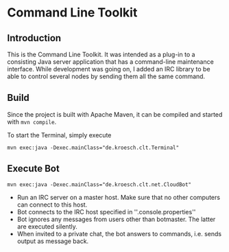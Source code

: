 # Command Line Toolkit

## Introduction

This is the Command Line Toolkit. It was intended as a plug-in to a consisting Java server application that has a command-line maintenance interface. While development was going on, I added an IRC library to be able to control several nodes by sending them all the same command.

## Build

Since the project is built with Apache Maven, it can be compiled and started with `mvn compile`.

To start the Terminal, simply execute 
  
    mvn exec:java -Dexec.mainClass="de.kroesch.clt.Terminal"

## Execute Bot 

    mvn exec:java -Dexec.mainClass="de.kroesch.clt.net.CloudBot"

  * Run an IRC server on a master host. Make sure that no other computers can connect to this host.
  * Bot connects to the IRC host specified in ''.console.properties''
  * Bot ignores any messages from users other than botmaster. The latter are executed silently.
  * When invited to a private chat, the bot answers to commands, i.e. sends output as message back.
